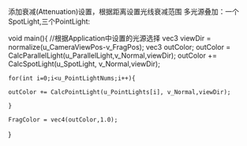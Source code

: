 添加衰减(Attenuation)设置，根据距离设置光线衰减范围
多光源叠加：一个SpotLight,三个PointLight:

void main(){
	//根据Application中设置的光源选择
	vec3 viewDir = normalize(u_CameraViewPos-v_FragPos);
	vec3 outColor;
	outColor = CalcParallelLight(u_ParallelLight,v_Normal,viewDir);
	outColor += CalcSpotLight(u_SpotLight, v_Normal,viewDir);

	for(int i=0;i<u_PointLightNums;i++){

	outColor += CalcPointLight(u_PointLights[i], v_Normal,viewDir);

	}

	FragColor = vec4(outColor,1.0);
}